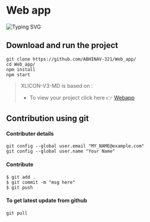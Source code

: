 # Web app
![Typing SVG](https://readme-typing-svg.demolab.com?font=Ribeye&size=50&pause=1000&color=3F00FF&center=true&width=900&height=100&lines=Its%20Web%20Application;%20Developed%20By%20TRIOZZ%20)
<p align="center">

## Download and run the project 
```
git clone https://github.com/ABHINAV-321/Web_app/
cd Web_app/
npm install
npm start
```
>XLICON-V3-MD is based on :
>- To view your project click here :point_right: [Webapp](http://localhost:3000/)
 

## Contribution using git 

#### Contributer details 
```
git config --global user.email "MY_NAME@example.com"
git config --global user.name "Your Name"
```
#### Contribute

```
$ git add .
$ git commit -m "msg here"
$ git push
```

#### To get latest update from github 
```
git pull
```
